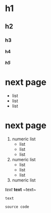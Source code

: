 # h1

## h2

### h3

#### h4

##### h5

# next page
* list
* list
* list

# next page

1. numeric list
    * list
    * list
    * list
1. numeric list
    * list
    * list
    * list
1. numeric list

*text*
**text**
~text~

`text`

```
source code
```